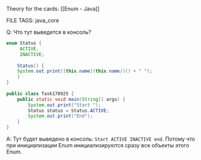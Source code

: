 
Theory for the cards: [[Enum - Java]]

FILE TAGS: java_core

Q: Что тут выведется в консоль?
```java
enum Status {
	 ACTIVE,
	 INACTIVE;
	 
	Status() { 
	System.out.print([this.name](this.name/)() + " "); 
	} 
} 
	
public class Task170925 { 
	public static void main(String[] args) { 
		System.out.print("Start "); 
		Status status = Status.ACTIVE; 
		System.out.print("End"); 
	} 
}
```
A: Тут будет выведено в консоль: `Start ACTIVE INACTIVE end`. Потому что при инициализации Enum инициализируются сразу все объекты этого Enum.
<!--ID: 1760978176920-->
